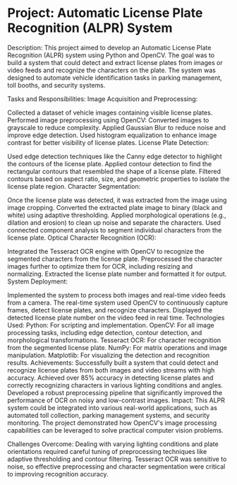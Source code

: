 # Project: Automatic License Plate Recognition (ALPR) System

Description:
This project aimed to develop an Automatic License Plate Recognition (ALPR) system using Python and OpenCV. The goal was to build a system that could detect and extract license plates from images or video feeds and recognize the characters on the plate. The system was designed to automate vehicle identification tasks in parking management, toll booths, and security systems.

Tasks and Responsibilities:
Image Acquisition and Preprocessing:

Collected a dataset of vehicle images containing visible license plates.
Performed image preprocessing using OpenCV:
Converted images to grayscale to reduce complexity.
Applied Gaussian Blur to reduce noise and improve edge detection.
Used histogram equalization to enhance image contrast for better visibility of license plates.
License Plate Detection:

Used edge detection techniques like the Canny edge detector to highlight the contours of the license plate.
Applied contour detection to find the rectangular contours that resembled the shape of a license plate.
Filtered contours based on aspect ratio, size, and geometric properties to isolate the license plate region.
Character Segmentation:

Once the license plate was detected, it was extracted from the image using image cropping.
Converted the extracted plate image to binary (black and white) using adaptive thresholding.
Applied morphological operations (e.g., dilation and erosion) to clean up noise and separate the characters.
Used connected component analysis to segment individual characters from the license plate.
Optical Character Recognition (OCR):

Integrated the Tesseract OCR engine with OpenCV to recognize the segmented characters from the license plate.
Preprocessed the character images further to optimize them for OCR, including resizing and normalizing.
Extracted the license plate number and formatted it for output.
System Deployment:

Implemented the system to process both images and real-time video feeds from a camera.
The real-time system used OpenCV to continuously capture frames, detect license plates, and recognize characters.
Displayed the detected license plate number on the video feed in real time.
Technologies Used:
Python: For scripting and implementation.
OpenCV: For all image processing tasks, including edge detection, contour detection, and morphological transformations.
Tesseract OCR: For character recognition from the segmented license plate.
NumPy: For matrix operations and image manipulation.
Matplotlib: For visualizing the detection and recognition results.
Achievements:
Successfully built a system that could detect and recognize license plates from both images and video streams with high accuracy.
Achieved over 85% accuracy in detecting license plates and correctly recognizing characters in various lighting conditions and angles.
Developed a robust preprocessing pipeline that significantly improved the performance of OCR on noisy and low-contrast images.
Impact:
This ALPR system could be integrated into various real-world applications, such as automated toll collection, parking management systems, and security monitoring. The project demonstrated how OpenCV's image processing capabilities can be leveraged to solve practical computer vision problems.

Challenges Overcome:
Dealing with varying lighting conditions and plate orientations required careful tuning of preprocessing techniques like adaptive thresholding and contour filtering.
Tesseract OCR was sensitive to noise, so effective preprocessing and character segmentation were critical to improving recognition accuracy.